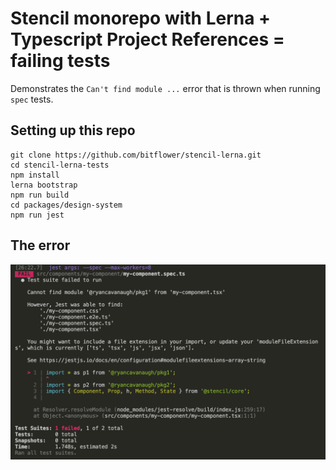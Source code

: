 # Stencil monorepo with Lerna + Typescript Project References = failing tests

Demonstrates the `Can't find module ...` error that is thrown when running `spec` tests.

## Setting up this repo

```terminal
git clone https://github.com/bitflower/stencil-lerna.git
cd stencil-lerna-tests
npm install
lerna bootstrap
npm run build
cd packages/design-system
npm run jest
```

## The error

![https://link](https://github.com/bitflower/stencil-lerna-tests/raw/master/Bildschirmfoto%202020-02-24%20um%2021.34.10.png)
